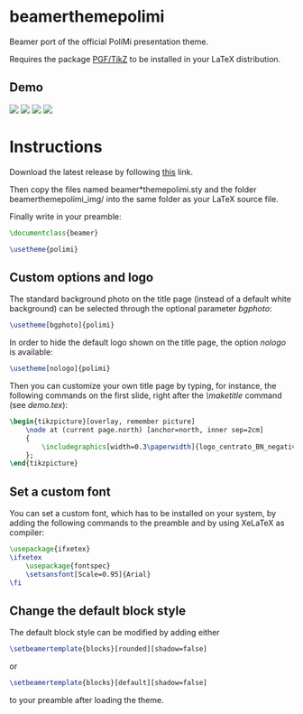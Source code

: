 # beamerthemepolimi
Beamer port of the official PoliMi presentation theme.

Requires the package [PGF/TikZ](https://www.ctan.org/pkg/pgf) to be installed in your LaTeX distribution.

Demo
----
![](https://github.com/elauksap/beamerthemepolimi/blob/master/demo-bgphoto.jpg)
![](https://github.com/elauksap/beamerthemepolimi/blob/master/demo-bgwhite.jpg)
![](https://github.com/elauksap/beamerthemepolimi/blob/master/demo-sectionpage.jpg)
![](https://github.com/elauksap/beamerthemepolimi/blob/master/demo-slide.jpg)

Instructions
============
Download the latest release by following [this](https://github.com/elauksap/beamerthemepolimi/releases) link.

Then copy the files named beamer*themepolimi.sty and the folder beamerthemepolimi_img/ into the same folder as your LaTeX source file.

Finally write in your preamble:
```latex
\documentclass{beamer}

\usetheme{polimi}
```

Custom options and logo
-----------------------
The standard background photo on the title page (instead of a default white background) can be selected through the optional parameter _bgphoto_:
```latex
\usetheme[bgphoto]{polimi}
```

In order to hide the default logo shown on the title page, the option _nologo_ is available:
```latex
\usetheme[nologo]{polimi}
```

Then you can customize your own title page by typing, for instance, the following commands on the first slide, right after the _\maketitle_ command (see _demo.tex_):
```latex
\begin{tikzpicture}[overlay, remember picture]
    \node at (current page.north) [anchor=north, inner sep=2cm]
    {
        \includegraphics[width=0.3\paperwidth]{logo_centrato_BN_negativo.png}
    };
\end{tikzpicture}
```

Set a custom font
-----------------
You can set a custom font, which has to be installed on your system, by adding the following commands to the preamble and by using XeLaTeX as compiler:
```latex
\usepackage{ifxetex}
\ifxetex
    \usepackage{fontspec}
    \setsansfont[Scale=0.95]{Arial}
\fi
```

Change the default block style
------------------------------
The default block style can be modified by adding either
```latex
\setbeamertemplate{blocks}[rounded][shadow=false]
```
or
```latex
\setbeamertemplate{blocks}[default][shadow=false]
```
to your preamble after loading the theme.
